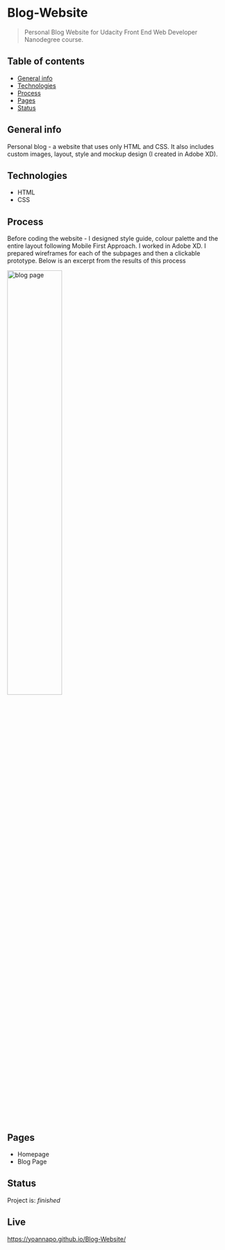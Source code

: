 

# Blog-Website
> Personal Blog Website for Udacity Front End Web Developer Nanodegree course. 

## Table of contents
* [General info](#general-info)
* [Technologies](#technologies)
* [Process](#process)
* [Pages](#pages)
* [Status](#status)

## General info
Personal blog - a website that uses only HTML and CSS. It also includes custom images, layout, style and mockup design (I created in Adobe XD).

## Technologies
* HTML
* CSS

## Process 
Before coding the website - I designed style guide, colour palette and the entire layout following Mobile First Approach. I worked in Adobe XD. I prepared wireframes for each of the subpages and then a clickable prototype. Below is an excerpt from the results of this process

<img align="center" src="(https://github.com/YoannaPo/Blog-Website/blob/upstream1/assets/blog_page_wireframe.gif)" width= "50%" height="50%" alt="blog page"/>

## Pages
* Homepage
* Blog Page

## Status
Project is:  _finished_

## Live
https://yoannapo.github.io/Blog-Website/
